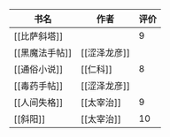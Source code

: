 | 书名        | 作者       | 评价  |
| --------- | -------- | --- |
| [[比萨斜塔]]  |          | 9   |
| [[黑魔法手帖]] | [[涩泽龙彦]] |     |
| [[通俗小说]]  | [[仁科]]   | 8   |
| [[毒药手帖]]  | [[涩泽龙彦]] |     |
| [[人间失格]]  | [[太宰治]]  | 9   |
| [[斜阳]]    | [[太宰治]]  | 10  |

